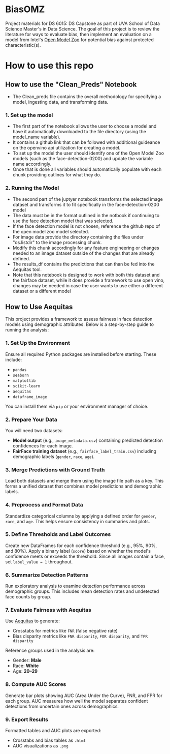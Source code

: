 # BiasOMZ
Project materials for DS 6015: DS Capstone as part of UVA School of Data Science Master's in Data Science. The goal of this project is to review the literature for ways to evaluate bias, then implement an evaluation on a model from Intel's [Open Model Zoo](https://github.com/openvinotoolkit/open_model_zoo/tree/master) for potential bias against protected characteristic(s). 

# How to use this repo

## How to use the "Clean_Preds" Notebook

-	The Clean_preds file contains the overall methodology for specifying a model, ingesting data, and transforming data.

### 1. Set up the model
-	The first part of the notebook allows the user to choose a model and have it automatically downloaded to the file directory (using the model_name variable).
-	It contains a github link that can be followed with additional guideance on the openvino api utilization for creating a model.
-	To set up the model the user should identify one of the Open Model Zoo models (such as the face-detection-0200) and update the variable name accordingly.
-	Once that is done all variables should automatically populate with each chunk providing outlines for what they do.

### 2. Running the Model
-	The second part of the juptyer notebook transforms the selected image dataset and transforms it to fit specifically in the face-detection-0200 model
-	The data must be in the format outlined in the notbook if continuing to use the face detection model that was selected.
-	If the face detection model is not chosen, reference the github repo of the open model zoo model selected.
-	For image data provide the directory containing the files under "os.listdir" to the image processing chunk.
-	Modify this chunk accordingly for any feature engineering or changes needed to an image dataset outside of the changes that are already defined.
-	The results_df contains the predictions that can than be fed into the Aequitas tool.
-	Note that this notebook is designed to work with both this dataset and the fairface dataset, while it does provide a framework to use open vino, changes may be needed in case the user wants to use either a different dataset or a different model

## How to Use Aequitas

This project provides a framework to assess fairness in face detection models using demographic attributes. Below is a step-by-step guide to running the analysis:

### 1. Set Up the Environment
Ensure all required Python packages are installed before starting. These include:

- `pandas`
- `seaborn`
- `matplotlib`
- `scikit-learn`
- `aequitas`
- `dataframe_image`

You can install them via `pip` or your environment manager of choice.

### 2. Prepare Your Data
You will need two datasets:
- **Model output** (e.g., `image_metadata.csv`) containing predicted detection confidences for each image.
- **FairFace training dataset** (e.g., `fairface_label_train.csv`) including demographic labels (`gender`, `race`, `age`).

### 3. Merge Predictions with Ground Truth
Load both datasets and merge them using the image file path as a key. This forms a unified dataset that combines model predictions and demographic labels.

### 4. Preprocess and Format Data
Standardize categorical columns by applying a defined order for `gender`, `race`, and `age`. This helps ensure consistency in summaries and plots.

### 5. Define Thresholds and Label Outcomes
Create new DataFrames for each confidence threshold (e.g., 95%, 90%, and 80%). Apply a binary label (`score`) based on whether the model's confidence meets or exceeds the threshold. Since all images contain a face, set `label_value = 1` throughout.

### 6. Summarize Detection Patterns
Run exploratory analysis to examine detection performance across demographic groups. This includes mean detection rates and undetected face counts by group.

### 7. Evaluate Fairness with Aequitas
Use [Aequitas](https://github.com/dssg/aequitas) to generate:

- Crosstabs for metrics like `FNR` (false negative rate)
- Bias disparity metrics like `FNR disparity`, `FOR disparity`, and `TPR disparity`

Reference groups used in the analysis are:
- Gender: **Male**
- Race: **White**
- Age: **20–29**

### 8. Compute AUC Scores
Generate bar plots showing AUC (Area Under the Curve), FNR, and FPR for each group. AUC measures how well the model separates confident detections from uncertain ones across demographics.

### 9. Export Results
Formatted tables and AUC plots are exported:
- Crosstabs and bias tables as `.html`
- AUC visualizations as `.png`

